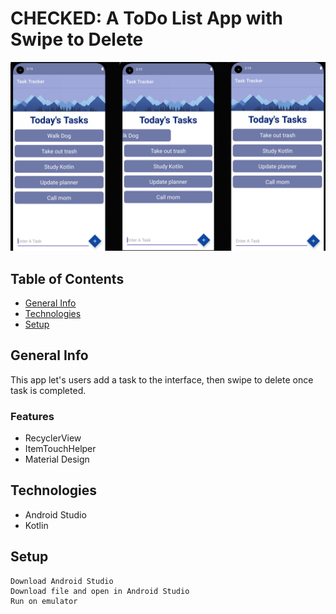 # CHECKED: A ToDo List App with Swipe to Delete
![Picture](checkedapp.png)

## Table of Contents
* [General Info](#general-info)
* [Technologies](#technologies)
* [Setup](#setup)

## General Info
This app let's users add a task to the interface, then swipe to delete once task is completed.
### Features
* RecyclerView
* ItemTouchHelper
* Material Design

## Technologies
* Android Studio
* Kotlin

## Setup
```
Download Android Studio
Download file and open in Android Studio
Run on emulator
```



